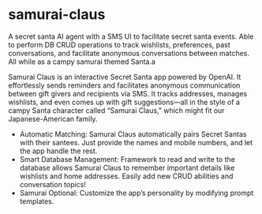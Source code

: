 # samurai-claus
A secret santa AI agent with a SMS UI to facilitate secret santa events. Able to perform DB CRUD operations to track wishlists, preferences, past conversations, and facilitate anonymous conversations between matches. All while as a campy samurai themed Santa.a

Samurai Claus is an interactive Secret Santa app powered by OpenAI. It effortlessly sends reminders and facilitates anonymous communication between gift givers and recipients via SMS. It tracks addresses, manages wishlists, and even comes up with gift suggestions—all in the style of a campy Santa character called “Samurai Claus,” which might fit our Japanese-American family.

 - Automatic Matching: Samurai Claus automatically pairs Secret Santas with their santees. Just provide the names and mobile numbers, and let the app handle the rest.
 - Smart Database Management: Framework to read and write to the database allows Samurai Claus to remember important details like wishlists and home addresses. Easily add new CRUD abilities and conversation topics!
 - Samurai Optional: Customize the app’s personality by modifying prompt templates.

